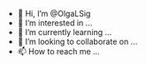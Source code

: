 - 👋 Hi, I’m @OlgaLSig
- 👀 I’m interested in ...
- 🌱 I’m currently learning ...
- 💞️ I’m looking to collaborate on ...
- 📫 How to reach me ...

<!---
OlgaLSig/OlgaLSig is a ✨ special ✨ repository because its `README.md` (this file) appears on your GitHub profile.
You can click the Preview link to take a look at your changes.
--->
